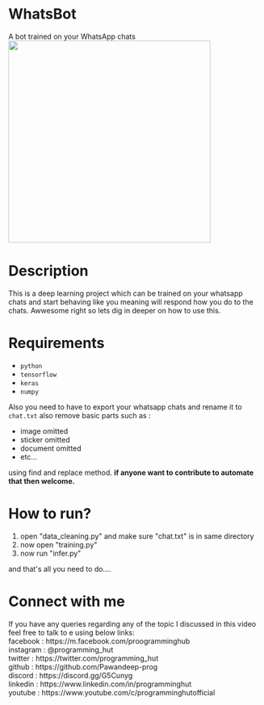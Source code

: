 # WhatsBot
A bot trained on your WhatsApp chats<br>
<img src="https://user-images.githubusercontent.com/58453222/167246175-284560dd-0da1-4348-b0b6-98d4c7328c3f.png" height=400px>
<h1>Description</h1>
This is a deep learning project which can be trained on your whatsapp chats and start behaving like you meaning will respond how you do to the chats. Awwesome right so lets dig in deeper on how to use this.
<br>

<h1>Requirements</h1>
<ul>
  <li><code>python</code></li>
  <li><code>tensorflow</code></li>
  <li><code>keras</code></li>
  <li><code>numpy</code></li>
</ul>

Also you need to have to export your whatsapp chats and rename it to <code>chat.txt</code> also remove basic parts such as :
<ul>
  <li>image omitted</li>
  <li>sticker omitted</li>
  <li>document omitted</li>
  <li>etc...</li>
</ul>
using find and replace method.
<b>if anyone want to contribute to automate that then welcome.</b>

<h1>How to run?</h1>
<ol>
  <li>open "data_cleaning.py" and make sure "chat.txt" is in same directory</li>
  <li>now open "training.py"</li>
  <li>now run "infer.py"</li>
</ol>
and that's all you need to do....
<h1>Connect with me</h1>
If you have any queries regarding any of the topic I discussed in this video feel free to talk to e using below links:<br>
facebook : https://m.facebook.com/proogramminghub<br>
instagram : @programming_hut<br>
twitter : https://twitter.com/programming_hut<br>
github : https://github.com/Pawandeep-prog<br>
discord : https://discord.gg/G5Cunyg<br>
linkedin : https://www.linkedin.com/in/programminghut<br>
youtube : https://www.youtube.com/c/programminghutofficial<br>
